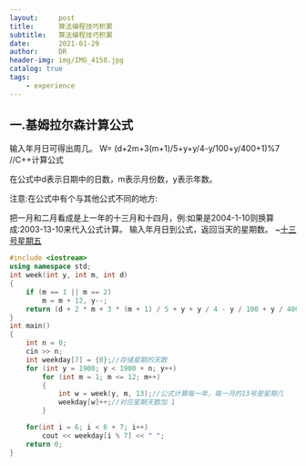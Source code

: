 ```yaml
---
layout:     post
title:      算法编程技巧积累
subtitle:   算法编程技巧积累
date:       2021-01-29
author:     DR
header-img: img/IMG_4158.jpg
catalog: true
tags:
    - experience
---
```

## 一.基姆拉尔森计算公式
输入年月日可得出周几。
W= (d+2m+3(m+1)/5+y+y/4-y/100+y/400+1)%7 //C++计算公式

在公式中d表示日期中的日数，m表示月份数，y表示年数。

注意:在公式中有个与其他公式不同的地方:

把一月和二月看成是上一年的十三月和十四月，例:如果是2004-1-10则换算成:2003-13-10来代入公式计算。
输入年月日到公式，返回当天的星期数。
~[十三号星期五](https://www.acwing.com/problem/content/1343/)
```Cpp
#include <iostream>
using namespace std;
int week(int y, int m, int d)
{
    if (m == 1 || m == 2)
        m = m + 12, y--;
    return (d + 2 * m + 3 * (m + 1) / 5 + y + y / 4 - y / 100 + y / 400 + 1) % 7;//公式
}
int main()
{
    int n = 0;
    cin >> n;
    int weekday[7] = {0};//存储星期的天数
    for (int y = 1900; y < 1900 + n; y++)
        for (int m = 1; m <= 12; m++)
        {
            int w = week(y, m, 13);//公式计算每一年，每一月的13号是星期几
            weekday[w]++;//对应星期天数加 1
        }

    for(int i = 6; i < 6 + 7; i++)
        cout << weekday[i % 7] << " ";
    return 0;
}
```
 
